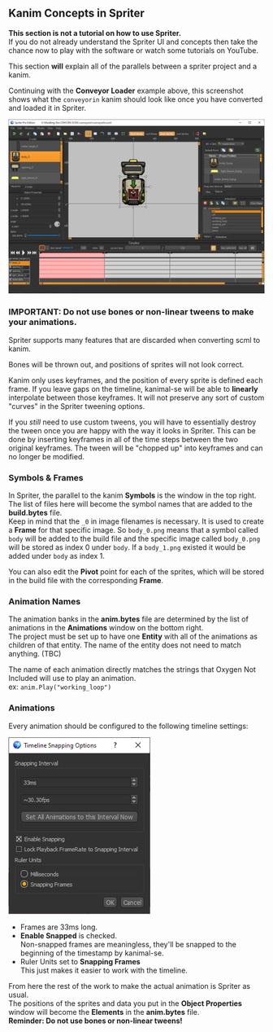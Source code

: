 ## Kanim Concepts in Spriter

**This section is not a tutorial on how to use Spriter.**  
If you do not already understand the Spriter UI and concepts then take the chance now to play with the software or watch some tutorials on YouTube.

This section **will** explain all of the parallels between a spriter project and a kanim. 

Continuing with the **Conveyor Loader** example above, this screenshot shows what the `conveyorin` kanim should look like once you have converted and loaded it in Spriter.

![image](./img/conveyorin_spriter_example.png)

### IMPORTANT: Do not use bones or non-linear tweens to make your animations.
Spriter supports many features that are discarded when converting scml to kanim.

Bones will be thrown out, and positions of sprites will not look correct.

Kanim only uses keyframes, and the position of every sprite is defined each frame. If you leave gaps on the timeline, kanimal-se will be able to **linearly** interpolate between those keyframes. It will not preserve any sort of custom "curves" in the Spriter tweening options.

If you *still* need to use custom tweens, you will have to essentially destroy the tween once you are happy with the way it looks in Spriter. This can be done by inserting keyframes in all of the time steps between the two original keyframes. The tween will be "chopped up" into keyframes and can no longer be modified.

### Symbols & Frames

In Spriter, the parallel to the kanim **Symbols** is the window in the top right.  
The list of files here will become the symbol names that are added to the **build.bytes** file.  
Keep in mind that the `_0` in image filenames is necessary. It is used to create a **Frame** for that specific image. So `body_0.png` means that a symbol called `body` will be added to the build file and the specific image called `body_0.png` will be stored as index 0 under `body`. If a `body_1.png` existed it would be added under `body` as index 1.

You can also edit the **Pivot** point for each of the sprites, which will be stored in the build file with the corresponding **Frame**.

### Animation Names

The animation banks in the **anim.bytes** file are determined by the list of animations in the **Animations** window on the bottom right.  
The project must be set up to have one **Entity** with all of the animations as children of that entity. The name of the entity does not need to match anything. (TBC)  

The name of each animation directly matches the strings that Oxygen Not Included will use to play an animation.  
ex: `anim.Play("working_loop")`

### Animations

Every animation should be configured to the following timeline settings:

![image](./img/spriter_timeline_settings.png)

* Frames are 33ms long.
* **Enable Snapped** is checked.  
  Non-snapped frames are meaningless, they'll be snapped to the beginning of the timestamp by kanimal-se.
* Ruler Units set to **Snapping Frames**  
  This just makes it easier to work with the timeline.

From here the rest of the work to make the actual animation is Spriter as usual.  
The positions of the sprites and data you put in the **Object Properties** window will become the **Elements** in the **anim.bytes** file.  
**Reminder: Do not use bones or non-linear tweens!**